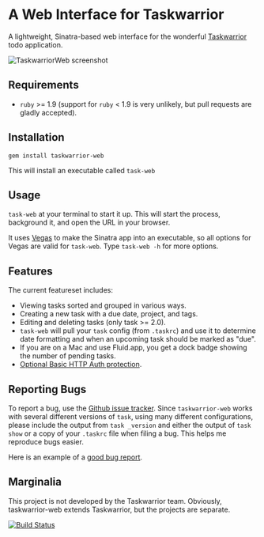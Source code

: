 # A Web Interface for Taskwarrior

A lightweight, Sinatra-based web interface for the
wonderful [Taskwarrior](http://taskwarrior.org/) todo application.

![TaskwarriorWeb screenshot](https://dl.dropbox.com/u/107599300/screenshot.png)

## Requirements

* `ruby` >= 1.9 (support for `ruby` < 1.9 is very unlikely, but pull requests
  are gladly accepted).

## Installation

`gem install taskwarrior-web`

This will install an executable called `task-web`

## Usage

`task-web` at your terminal to start it up. This will start the process,
background it, and open the URL in your browser.

It uses [Vegas](https://github.com/quirkey/vegas/) to make the Sinatra app into
an executable, so all options for Vegas are valid for `task-web`. Type
`task-web -h` for more options.

## Features

The current featureset includes:

* Viewing tasks sorted and grouped in various ways.
* Creating a new task with a due date, project, and tags.
* Editing and deleting tasks (only task >= 2.0).
* `task-web` will pull your `task` config (from `.taskrc`) and use it to
  determine date formatting and when an upcoming task should be marked as
  "due".
* If you are on a Mac and use Fluid.app, you get a dock badge showing the
  number of pending tasks.
* [Optional Basic HTTP Auth protection][1].

[1]: https://github.com/theunraveler/taskwarrior-web/wiki/Additional-.taskrc-options

## Reporting Bugs

To report a bug, use the [Github issue tracker][2]. Since `taskwarrior-web`
works with several different versions of `task`, using many different
configurations, please include the output from `task _version` and either the
output of `task show` or a copy of your `.taskrc` file when filing a bug. This helps me reproduce bugs easier.

Here is an example of a [good bug report][3].

[2]: http://github.com/theunraveler/taskwarrior-web/issues
[3]: http://github.com/theunraveler/taskwarrior-web/issues/26

## Marginalia

This project is not developed by the Taskwarrior team. Obviously,
taskwarrior-web extends Taskwarrior, but the projects are separate.

[![Build Status](https://secure.travis-ci.org/theunraveler/taskwarrior-web.png)](http://travis-ci.org/theunraveler/taskwarrior-web)
